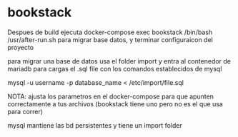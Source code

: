 # bookstack

Despues de build ejecuta docker-compose exec bookstack /bin/bash /usr/after-run.sh para migrar base datos, y terminar configuraicon del proyecto


para migrar una base de datos usa el folder import y entra al contenedor de mariadb para cargas el .sql file con los comandos establecidos de mysql 

mysql -u username -p database_name < /etc/import/file.sql



NOTA: ajusta los parametros en el docker-compose para que apunten correctamente a tus archivos (bookstack tiene uno pero no es el que usa para correr) 

mysql mantiene las bd persistentes y tiene un import folder 

